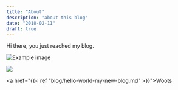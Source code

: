 ```yaml
---
title: "About"
description: "about this blog"
date: "2018-02-11"
draft: true
---
```


Hi there, you just reached my blog.


![Example image](/images/spicer-matthews-wine-drinking.jpg)

<img src="/images/spicer-matthews-wine-drinking.jpg" />

<a href="{{< ref "blog/hello-world-my-new-blog.md" >}}">Woots<a>

